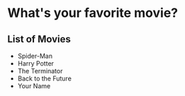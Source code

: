 # What's your favorite movie?

## List of Movies
- Spider-Man  
- Harry Potter  
- The Terminator  
- Back to the Future  
- Your Name
